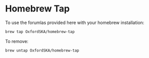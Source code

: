 # Homebrew Tap

To use the forumlas provided here with your homebrew installation:

```bash
brew tap OxfordSKA/homebrew-tap
```

To remove:

```bash
brew untap OxfordSKA/homebrew-tap
```